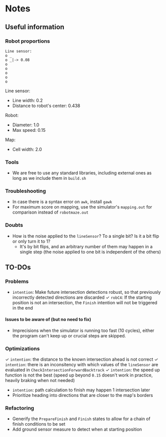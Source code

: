 # Notes

## Useful information

### Robot proportions

```
Line sensor:
o _
o _|-> 0.08
o
o
o
o
o
```

Line sensor:
- Line width: 0.2
- Distance to robot's center: 0.438

Robot:
- Diameter: 1.0
- Max speed: 0.15

Map:
- Cell width: 2.0

### Tools

- We are free to use any standard libraries, including external ones as long as we include them in `build.sh`

### Troubleshooting

- In case there is a syntax error on `awk`, install `gawk`
- For maximum score on mapping, use the simulator's `mapping.out` for comparison instead of `robotmaze.out`

### Doubts

- How is the noise applied to the `lineSensor`? To a single bit? Is it a bit flip or only turn it to 1?
  - It's by bit flips, and an arbitrary number of them may happen in a single step (the noise applied to one bit is independent of the others)

## TO-DOs

### Problems

- `intention`: Make future intersection detections robust, so that previously incorrectly detected directions are discarded
✓ `robC4`: If the starting position is not an intersection, the `Finish` intention will not be triggered in the end

#### Issues to be aware of (but no need to fix)

- Imprecisions when the simulator is running too fast (10 cycles), either the program can't keep up or crucial steps are skipped.

### Optimizations

✓ `intention`: the distance to the known intersection ahead is not correct
✓ `intention`: there is an inconsitency with which values of the `lineSensor` are evaluated in `CheckIntersectionForwardBacktrack`
✓ `intention`: the speed up function is not the best (speed up beyond `0.15` doesn't work in practice, heavily braking when not needed)
- `intention`: path calculation to finish may happen 1 intersection later
- Prioritize heading into directions that are closer to the map's borders

### Refactoring

- Generify the `PrepareFinish` and `Finish` states to allow for a chain of finish conditions to be set
- Add ground sensor measure to detect when at starting position
